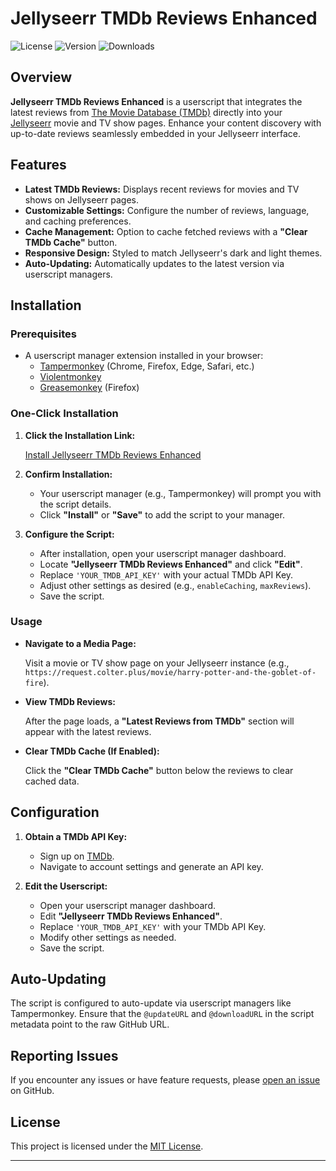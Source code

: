 # Jellyseerr TMDb Reviews Enhanced

![License](https://img.shields.io/github/license/ColterD/Jellyseerr-TMDb-Reviews-Enhanced)
![Version](https://img.shields.io/github/v/release/ColterD/Jellyseerr-TMDb-Reviews-Enhanced)
![Downloads](https://img.shields.io/github/downloads/ColterD/Jellyseerr-TMDb-Reviews-Enhanced/total)

## **Overview**

**Jellyseerr TMDb Reviews Enhanced** is a userscript that integrates the latest reviews from [The Movie Database (TMDb)](https://www.themoviedb.org/) directly into your [Jellyseerr](https://github.com/Fallenbagel/jellyseerr) movie and TV show pages. Enhance your content discovery with up-to-date reviews seamlessly embedded in your Jellyseerr interface.

## **Features**

- **Latest TMDb Reviews:** Displays recent reviews for movies and TV shows on Jellyseerr pages.
- **Customizable Settings:** Configure the number of reviews, language, and caching preferences.
- **Cache Management:** Option to cache fetched reviews with a **"Clear TMDb Cache"** button.
- **Responsive Design:** Styled to match Jellyseerr's dark and light themes.
- **Auto-Updating:** Automatically updates to the latest version via userscript managers.

## **Installation**

### **Prerequisites**

- A userscript manager extension installed in your browser:
  - [Tampermonkey](https://www.tampermonkey.net/) (Chrome, Firefox, Edge, Safari, etc.)
  - [Violentmonkey](https://violentmonkey.github.io/)
  - [Greasemonkey](https://www.greasespot.net/) (Firefox)

### **One-Click Installation**

1. **Click the Installation Link:**

   [Install Jellyseerr TMDb Reviews Enhanced](https://github.com/ColterD/Jellyseerr-TMDb-Reviews-Enhanced/raw/main/jellyseerr-tmdb-reviews-enhanced.user.js)

2. **Confirm Installation:**
   
   - Your userscript manager (e.g., Tampermonkey) will prompt you with the script details.
   - Click **"Install"** or **"Save"** to add the script to your manager.

3. **Configure the Script:**
   
   - After installation, open your userscript manager dashboard.
   - Locate **"Jellyseerr TMDb Reviews Enhanced"** and click **"Edit"**.
   - Replace `'YOUR_TMDB_API_KEY'` with your actual TMDb API Key.
   - Adjust other settings as desired (e.g., `enableCaching`, `maxReviews`).
   - Save the script.

### **Usage**

- **Navigate to a Media Page:**
  
  Visit a movie or TV show page on your Jellyseerr instance (e.g., `https://request.colter.plus/movie/harry-potter-and-the-goblet-of-fire`).

- **View TMDb Reviews:**
  
  After the page loads, a **"Latest Reviews from TMDb"** section will appear with the latest reviews.

- **Clear TMDb Cache (If Enabled):**
  
  Click the **"Clear TMDb Cache"** button below the reviews to clear cached data.

## **Configuration**

1. **Obtain a TMDb API Key:**
   
   - Sign up on [TMDb](https://www.themoviedb.org/).
   - Navigate to account settings and generate an API key.

2. **Edit the Userscript:**
   
   - Open your userscript manager dashboard.
   - Edit **"Jellyseerr TMDb Reviews Enhanced"**.
   - Replace `'YOUR_TMDB_API_KEY'` with your TMDb API Key.
   - Modify other settings as needed.
   - Save the script.

## **Auto-Updating**

The script is configured to auto-update via userscript managers like Tampermonkey. Ensure that the `@updateURL` and `@downloadURL` in the script metadata point to the raw GitHub URL.

## **Reporting Issues**

If you encounter any issues or have feature requests, please [open an issue](https://github.com/ColterD/Jellyseerr-TMDb-Reviews-Enhanced/issues) on GitHub.

## **License**

This project is licensed under the [MIT License](LICENSE).

---
